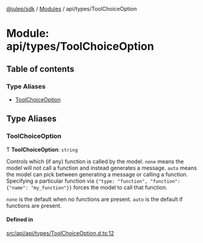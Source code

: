 [@julep/sdk](../README.md) / [Modules](../modules.md) / api/types/ToolChoiceOption

# Module: api/types/ToolChoiceOption

## Table of contents

### Type Aliases

- [ToolChoiceOption](api_types_ToolChoiceOption.md#toolchoiceoption)

## Type Aliases

### ToolChoiceOption

Ƭ **ToolChoiceOption**: `string`

Controls which (if any) function is called by the model.
`none` means the model will not call a function and instead generates a message.
`auto` means the model can pick between generating a message or calling a function.
Specifying a particular function via `{"type: "function", "function": {"name": "my_function"}}` forces the model to call that function.

`none` is the default when no functions are present. `auto` is the default if functions are present.

#### Defined in

[src/api/api/types/ToolChoiceOption.d.ts:12](https://github.com/julep-ai/samantha-monorepo/blob/9aefd53/sdks/js/src/api/api/types/ToolChoiceOption.d.ts#L12)
